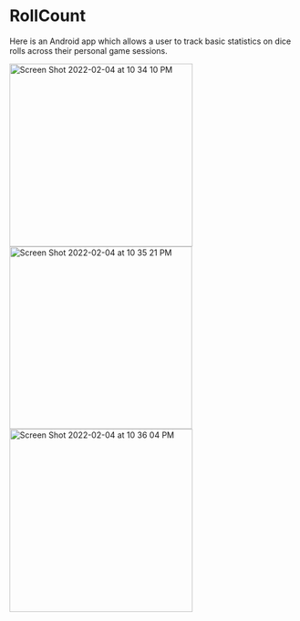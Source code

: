# RollCount
Here is an Android app which allows a user to track basic statistics on dice rolls across their personal game sessions.

<img width="321" alt="Screen Shot 2022-02-04 at 10 34 10 PM" src="https://user-images.githubusercontent.com/54760157/152630128-2f0b295f-2b56-44fe-8d36-6c2855172eb0.png">
<img width="320" alt="Screen Shot 2022-02-04 at 10 35 21 PM" src="https://user-images.githubusercontent.com/54760157/152630156-60156272-a87b-4911-9a75-0e934c613ebc.png">
<img width="321" alt="Screen Shot 2022-02-04 at 10 36 04 PM" src="https://user-images.githubusercontent.com/54760157/152630179-54cb7e19-e84a-490d-b9fb-25f58d7314f9.png">
